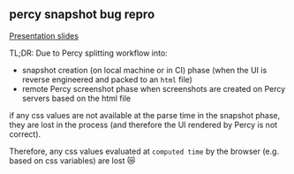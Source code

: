 ## percy snapshot bug repro

[Presentation slides](/CSS-Variables-in-theming-support.pdf)

TL;DR: Due to Percy splitting workflow into:

- snapshot creation (on local machine or in CI) phase (when the UI is reverse engineered and packed to an `html` file)
- remote Percy screenshot phase when screenshots are created on Percy servers based on the html file

if any css values are not available at the parse time in the snapshot phase, they are lost in the process (and therefore the UI rendered by Percy is not correct).

Therefore, any css values evaluated at `computed time` by the browser (e.g. based on css variables) are lost 😿
